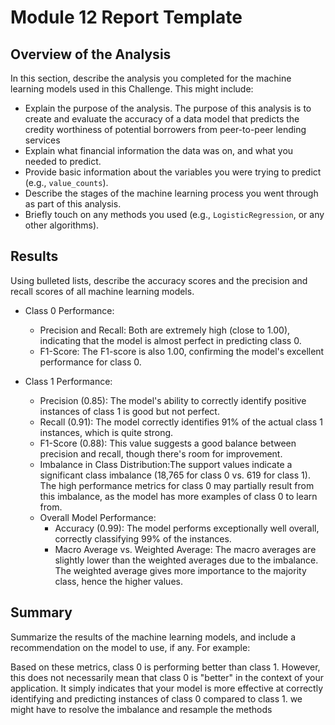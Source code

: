 # Module 12 Report Template

## Overview of the Analysis

In this section, describe the analysis you completed for the machine learning models used in this Challenge. This might include:

* Explain the purpose of the analysis.
    The purpose of this analysis is to create and evaluate the accuracy of a data model that predicts the credity worthiness of potential borrowers from peer-to-peer lending services
* Explain what financial information the data was on, and what you needed to predict.
* Provide basic information about the variables you were trying to predict (e.g., `value_counts`).
* Describe the stages of the machine learning process you went through as part of this analysis.
* Briefly touch on any methods you used (e.g., `LogisticRegression`, or any other algorithms).

## Results

Using bulleted lists, describe the accuracy scores and the precision and recall scores of all machine learning models.


* Class 0 Performance:

   - Precision and Recall: Both are extremely high (close to 1.00), indicating that the model is almost perfect in predicting class 0.
   - F1-Score: The F1-score is also 1.00, confirming the model's excellent performance for class 0.
     
* Class 1 Performance:

   - Precision (0.85): The model's ability to correctly identify positive instances of class 1 is good but not perfect.
   - Recall (0.91): The model correctly identifies 91% of the actual class 1 instances, which is quite strong.
   - F1-Score (0.88): This value suggests a good balance between precision and recall, though there's room for improvement.
   - Imbalance in Class Distribution:The support values indicate a significant class imbalance (18,765 for class 0 vs. 619 for class 1). The high performance metrics for class 0 may partially result from this
     imbalance, as the model has more examples of class 0 to learn from.
   - Overall Model Performance:
      - Accuracy (0.99): The model performs exceptionally well overall, correctly classifying 99% of the instances.
      - Macro Average vs. Weighted Average: The macro averages are slightly lower than the weighted averages due to the imbalance. The weighted average gives more importance to the majority class, hence the    higher values.

## Summary

Summarize the results of the machine learning models, and include a recommendation on the model to use, if any. For example:

Based on these metrics, class 0 is performing better than class 1. However, this does not necessarily mean that class 0 is "better" in the context of your application. It simply indicates that your model is more effective at correctly identifying and predicting instances of class 0 compared to class 1. we might have to resolve the imbalance and resample the methods 
